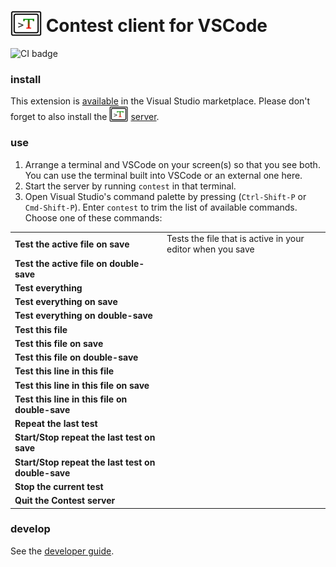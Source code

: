 # <img src="https://raw.githubusercontent.com/contest-framework/vscode/refs/heads/main/icons/300.png" width="50" height="41" valign="bottom"> Contest client for VSCode

![CI badge](https://github.com/contest-framework/vscode/actions/workflows/main.yml/badge.svg)

### install

This extension is
[available](https://marketplace.visualstudio.com/items?itemName=kevgo.contest-vscode)
in the Visual Studio marketplace. Please don't forget to also install the
<img src="icons/300.png" width="30" height="25" valign="bottom">
[server](https://github.com/contest/server).

### use

1. Arrange a terminal and VSCode on your screen(s) so that you see both. You can
   use the terminal built into VSCode or an external one here.
2. Start the server by running `contest` in that terminal.
3. Open Visual Studio's command palette by pressing (`Ctrl-Shift-P` or
   `Cmd-Shift-P`). Enter `contest` to trim the list of available commands.
   Choose one of these commands:

<table type="commands">
  <tr>
    <td><b>Test the active file on save</b></td>
    <td>Tests the file that is active in your editor when you save</td>
  </tr>
  <tr>
    <td><b>Test the active file on double-save</b></td>
    <td></td>
  </tr>
  <tr>
    <td><b>Test everything</b></td>
    <td></td>
  </tr>
  <tr>
    <td><b>Test everything on save</b></td>
    <td></td>
  </tr>
  <tr>
    <td><b>Test everything on double-save</b></td>
    <td></td>
  </tr>
  <tr>
    <td><b>Test this file</b></td>
    <td></td>
  </tr>
  <tr>
    <td><b>Test this file on save</b></td>
    <td></td>
  </tr>
  <tr>
    <td><b>Test this file on double-save</b></td>
    <td></td>
  </tr>
  <tr>
    <td><b>Test this line in this file</b></td>
    <td></td>
  </tr>
  <tr>
    <td><b>Test this line in this file on save</b></td>
    <td></td>
  </tr>
  <tr>
    <td><b>Test this line in this file on double-save</b></td>
    <td></td>
  </tr>
  <tr>
    <td><b>Repeat the last test</b></td>
    <td></td>
  </tr>
  <tr>
    <td><b>Start/Stop repeat the last test on save</b></td>
    <td></td>
  </tr>
  <tr>
    <td><b>Start/Stop repeat the last test on double-save</b></td>
    <td></td>
  </tr>
  <tr>
    <td><b>Stop the current test</b></td>
    <td></td>
  </tr>
  <tr>
    <td><b>Quit the Contest server</b></td>
    <td></td>
  </tr>
</table>

### develop

See the [developer guide](DEVELOPMENT.md).
